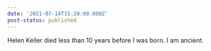 ```yaml
---
date: '2021-07-14T15:20:00.000Z'
post-status: published
---
```


Helen Keller died less than 10 years before I was born. I am ancient.
